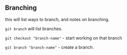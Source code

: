 ## Branching 

this will list ways to branch, and notes on branching.

`git branch` will list branches.

`git checkout "branch-name"` - start working on that branch

`git branch "branch-name"` - create a branch.
